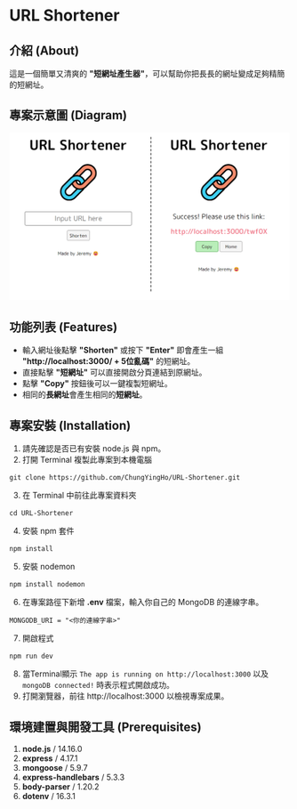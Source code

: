 # **URL Shortener**
## **介紹 (About)**
這是一個簡單又清爽的 **"短網址產生器"**，可以幫助你把長長的網址變成足夠精簡的短網址。
## **專案示意圖 (Diagram)**
![](./public/images/screenshot.png)
## **功能列表 (Features)**
* 輸入網址後點擊 **"Shorten"** 或按下 **"Enter"** 即會產生一組 **"http://localhost:3000/ + 5位亂碼"** 的短網址。
* 直接點擊 **"短網址"** 可以直接開啟分頁連結到原網址。
* 點擊 **"Copy"** 按鈕後可以一鍵複製短網址。
* 相同的**長網址**會產生相同的**短網址**。
## **專案安裝 (Installation)**
1. 請先確認是否已有安裝 node.js 與 npm。
2. 打開 Terminal 複製此專案到本機電腦
```
git clone https://github.com/ChungYingHo/URL-Shortener.git
```
3. 在 Terminal 中前往此專案資料夾
```
cd URL-Shortener
```
4. 安裝 npm 套件
```
npm install
```
5. 安裝 nodemon
```
npm install nodemon
```
6. 在專案路徑下新增 **.env** 檔案，輸入你自己的 MongoDB 的連線字串。
```
MONGODB_URI = "<你的連線字串>"
```
7. 開啟程式
```
npm run dev
```
8. 當Terminal顯示 `The app is running on http://localhost:3000` 以及 `mongoDB connected!` 時表示程式開啟成功。
9. 打開瀏覽器，前往 http://localhost:3000 以檢視專案成果。
## **環境建置與開發工具 (Prerequisites)**
1. **node.js** / 14.16.0
2. **express** / 4.17.1
3. **mongoose** / 5.9.7
4. **express-handlebars** / 5.3.3
5. **body-parser** / 1.20.2
6. **dotenv** / 16.3.1